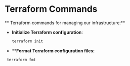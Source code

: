 # Terraform Commands

** Terraform commands for managing our infrastructure:**

- **Initialize Terraform configuration**:
  ```sh
  terraform init
 - ****Format Terraform configuration files**:
 ```sh
  terraform fmt

